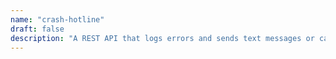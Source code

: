```yaml
---
name: "crash-hotline"
draft: false
description: "A REST API that logs errors and sends text messages or calls under certain conditions."
---
```

